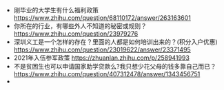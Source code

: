 * 刚毕业的大学生有什么福利政策 https://www.zhihu.com/question/68110172/answer/263163601
* 你所在的行业，有哪些外人不知道的秘密或规则？ https://www.zhihu.com/question/23979276
* 深圳义工是一个怎样的存在？里面的人都是如何培训出来的？(积分入户优惠) https://www.zhihu.com/question/23019622/answer/23371495
* 2021年入伍参军政策 https://zhuanlan.zhihu.com/p/258941993
* 不是贫困生也可以申请国家助学贷款么?我只想少花父母的钱多靠自己而已？ https://www.zhihu.com/question/407312478/answer/1343456751
* 

